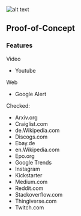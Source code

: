 ![alt text](https://github.com/a6b8/rss-merge-docker/blob/master/images/curlai-logo-black--50.png)

## Proof-of-Concept

### Features

Video
- Youtube

Web
- Google Alert 


Checked:
- Arxiv.org
- Craiglist.com
- de.Wikipedia.com
- Discogs.com
- Ebay.de
- en.Wikipedia.com
- Epo.org
- Google Trends
- Instagram
- Kickstarter
- Medium.com
- Reddit.com
- Stackoverflow.com
- Thingiverse.com
- Twitch.com
